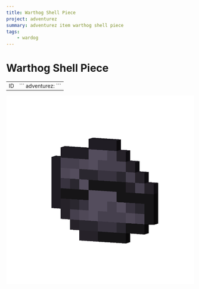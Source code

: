 ```yaml
---
title: Warthog Shell Piece
project: adventurez
summary: adventurez item warthog shell piece
tags:
    - wardog
---
```

# Warthog Shell Piece
<div class="combi">
<div class="divthing">
<table class="tablething">
    <tbody>
        <tr>
            <td class="first-column">ID</td>
            <td class="second-column">
            ```
            adventurez:
            ```
            </td>
        </tr>
    </tbody>
</table>
</div>
<div class="div-img-center">
<img src="../../../../assets/adventurez/items/warthog_shell_piece.png" loading="lazy" />
</div>
</div>